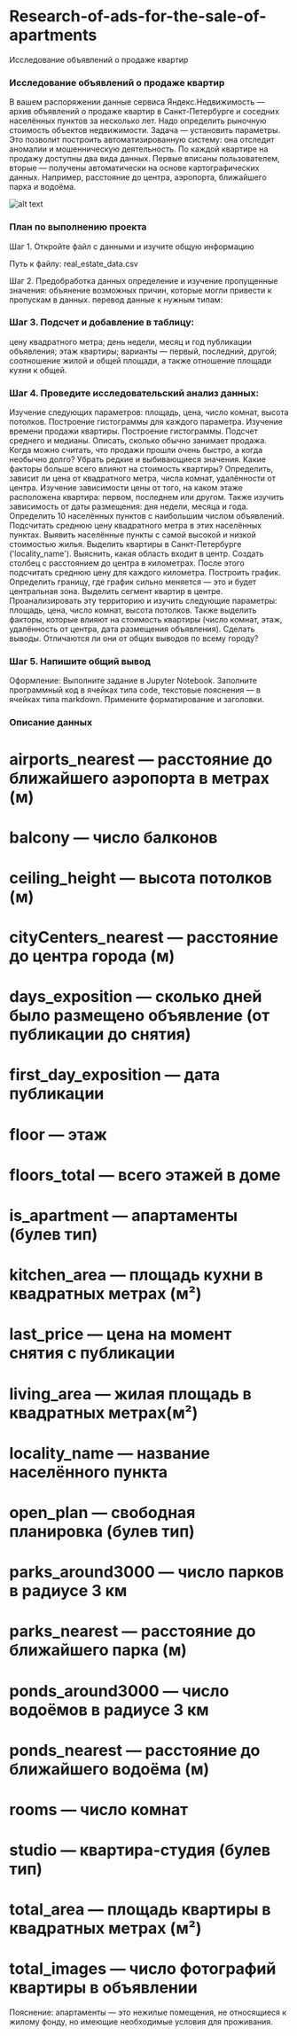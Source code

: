 # Research-of-ads-for-the-sale-of-apartments
Исследование объявлений о продаже квартир

### Исследование объявлений о продаже квартир

В вашем распоряжении данные сервиса Яндекс.Недвижимость — архив объявлений о продаже квартир в Санкт-Петербурге и соседних населённых пунктов за несколько лет. Надо определить рыночную стоимость объектов недвижимости. Задача — установить параметры. Это позволит построить автоматизированную систему: она отследит аномалии и мошенническую деятельность.
По каждой квартире на продажу доступны два вида данных. Первые вписаны пользователем, вторые — получены автоматически на основе картографических данных. Например, расстояние до центра, аэропорта, ближайшего парка и водоёма.

![alt text](https://avatars.mds.yandex.net/get-zen_doc/1911692/pub_5e046c7292414d00aface6d3_5e046ceaaad43600ace5ead5/scale_1200)

### План по выполнению проекта

Шаг 1. Откройте файл с данными и изучите общую информацию

Путь к файлу: real_estate_data.csv

Шаг 2. Предобработка данных
определение и изучение пропущенные значения:
объянение возможных причин, которые могли привести к пропускам в данных.
перевод данные к нужным типам:

### Шаг 3. Подсчет и добавление в таблицу:

цену квадратного метра;
день недели, месяц и год публикации объявления;
этаж квартиры; варианты — первый, последний, другой;
соотношение жилой и общей площади, а также отношение площади кухни к общей.

### Шаг 4. Проведите исследовательский анализ данных:

Изучение следующих параметров: площадь, цена, число комнат, высота потолков. Построение гистограммы для каждого параметра.
Изучение времени продажи квартиры. Построение гистограммы. Подсчет среднего и медианы. Описать, сколько обычно занимает продажа. Когда можно считать, что продажи прошли очень быстро, а когда необычно долго?
Убрать редкие и выбивающиеся значения.
Какие факторы больше всего влияют на стоимость квартиры? Определить, зависит ли цена от квадратного метра, числа комнат, удалённости от центра. Изучение зависимости цены от того, на каком этаже расположена квартира: первом, последнем или другом. Также изучить зависимость от даты размещения: дня недели, месяца и года.
Определить 10 населённых пунктов с наибольшим числом объявлений. Подсчитать среднюю цену квадратного метра в этих населённых пунктах. Выявить населённые пункты с самой высокой и низкой стоимостью жилья.
Выделить квартиры в Санкт-Петербурге ('locality_name'). Выяснить, какая область входит в центр. Создать столбец с расстоянием до центра в километрах. После этого подсчитать среднюю цену для каждого километра. Построить график. Определить границу, где график сильно меняется — это и будет центральная зона.
Выделить сегмент квартир в центре. Проанализировать эту территорию и изучить следующие параметры: площадь, цена, число комнат, высота потолков. Также выделить факторы, которые влияют на стоимость квартиры (число комнат, этаж, удалённость от центра, дата размещения объявления). Сделать выводы. Отличаются ли они от общих выводов по всему городу?

### Шаг 5. Напишите общий вывод

Оформление: Выполните задание в Jupyter Notebook. Заполните программный код в ячейках типа code, текстовые пояснения — в ячейках типа markdown. Примените форматирование и заголовки.

### Описание данных

# airports_nearest — расстояние до ближайшего аэропорта в метрах (м)
# balcony — число балконов
# ceiling_height — высота потолков (м)
# cityCenters_nearest — расстояние до центра города (м)
# days_exposition — сколько дней было размещено объявление (от публикации до снятия)
# first_day_exposition — дата публикации
# floor — этаж
# floors_total — всего этажей в доме
# is_apartment — апартаменты (булев тип)
# kitchen_area — площадь кухни в квадратных метрах (м²)
# last_price — цена на момент снятия с публикации
# living_area — жилая площадь в квадратных метрах(м²)
# locality_name — название населённого пункта
# open_plan — свободная планировка (булев тип)
# parks_around3000 — число парков в радиусе 3 км
# parks_nearest — расстояние до ближайшего парка (м)
# ponds_around3000 — число водоёмов в радиусе 3 км
# ponds_nearest — расстояние до ближайшего водоёма (м)
# rooms — число комнат
# studio — квартира-студия (булев тип)
# total_area — площадь квартиры в квадратных метрах (м²)
# total_images — число фотографий квартиры в объявлении
Пояснение: апартаменты — это нежилые помещения, не относящиеся к жилому фонду, но имеющие необходимые условия для проживания.

